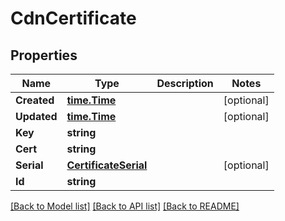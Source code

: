 # CdnCertificate

## Properties
Name | Type | Description | Notes
------------ | ------------- | ------------- | -------------
**Created** | [**time.Time**](time.Time.md) |  | [optional] 
**Updated** | [**time.Time**](time.Time.md) |  | [optional] 
**Key** | **string** |  | 
**Cert** | **string** |  | 
**Serial** | [**CertificateSerial**](CertificateSerial.md) |  | [optional] 
**Id** | **string** |  | 

[[Back to Model list]](../README.md#documentation-for-models) [[Back to API list]](../README.md#documentation-for-api-endpoints) [[Back to README]](../README.md)


